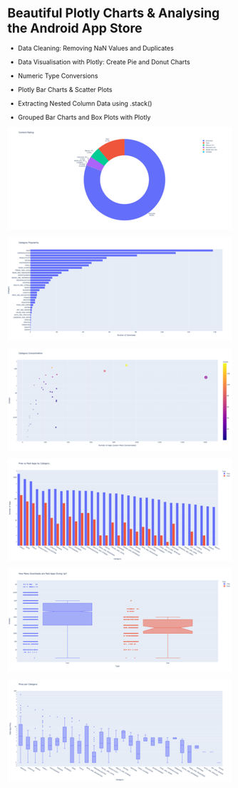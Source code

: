 # Beautiful Plotly Charts & Analysing the Android App Store

- Data Cleaning: Removing NaN Values and Duplicates

- Data Visualisation with Plotly: Create Pie and Donut Charts

- Numeric Type Conversions

- Plotly Bar Charts & Scatter Plots

- Extracting Nested Column Data using .stack()

- Grouped Bar Charts and Box Plots with Plotly

![alt text](https://github.com/macosta-42/100_days_of_code/blob/main/4_Advanced/day75_Analysing_the_Android_AppStore/plot_1.png?raw=true)

![alt text](https://github.com/macosta-42/100_days_of_code/blob/main/4_Advanced/day75_Analysing_the_Android_AppStore/plot_2.png?raw=true)

![alt text](https://github.com/macosta-42/100_days_of_code/blob/main/4_Advanced/day75_Analysing_the_Android_AppStore/plot_3.png?raw=true)

![alt text](https://github.com/macosta-42/100_days_of_code/blob/main/4_Advanced/day75_Analysing_the_Android_AppStore/plot_4.png?raw=true)

![alt text](https://github.com/macosta-42/100_days_of_code/blob/main/4_Advanced/day75_Analysing_the_Android_AppStore/plot_5.png?raw=true)

![alt text](https://github.com/macosta-42/100_days_of_code/blob/main/4_Advanced/day75_Analysing_the_Android_AppStore/plot_6.png?raw=true)